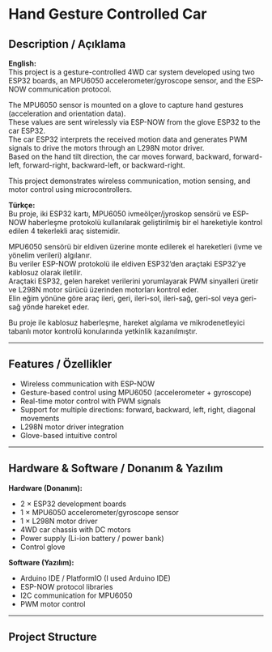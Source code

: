 # Hand Gesture Controlled Car  

## Description / Açıklama  

**English:**  
This project is a gesture-controlled 4WD car system developed using two ESP32 boards, an MPU6050 accelerometer/gyroscope sensor, and the ESP-NOW communication protocol.  

The MPU6050 sensor is mounted on a glove to capture hand gestures (acceleration and orientation data).  
These values are sent wirelessly via ESP-NOW from the glove ESP32 to the car ESP32.  
The car ESP32 interprets the received motion data and generates PWM signals to drive the motors through an L298N motor driver.  
Based on the hand tilt direction, the car moves forward, backward, forward-left, forward-right, backward-left, or backward-right.  

This project demonstrates wireless communication, motion sensing, and motor control using microcontrollers.  

**Türkçe:**  
Bu proje, iki ESP32 kartı, MPU6050 ivmeölçer/jyroskop sensörü ve ESP-NOW haberleşme protokolü kullanılarak geliştirilmiş bir el hareketiyle kontrol edilen 4 tekerlekli araç sistemidir.  

MPU6050 sensörü bir eldiven üzerine monte edilerek el hareketleri (ivme ve yönelim verileri) algılanır.  
Bu veriler ESP-NOW protokolü ile eldiven ESP32’den araçtaki ESP32’ye kablosuz olarak iletilir.  
Araçtaki ESP32, gelen hareket verilerini yorumlayarak PWM sinyalleri üretir ve L298N motor sürücü üzerinden motorları kontrol eder.  
Elin eğim yönüne göre araç ileri, geri, ileri-sol, ileri-sağ, geri-sol veya geri-sağ yönde hareket eder.  

Bu proje ile kablosuz haberleşme, hareket algılama ve mikrodenetleyici tabanlı motor kontrolü konularında yetkinlik kazanılmıştır.  

---

## Features / Özellikler  
- Wireless communication with ESP-NOW  
- Gesture-based control using MPU6050 (accelerometer + gyroscope)  
- Real-time motor control with PWM signals  
- Support for multiple directions: forward, backward, left, right, diagonal movements  
- L298N motor driver integration  
- Glove-based intuitive control  

---

## Hardware & Software / Donanım & Yazılım  

**Hardware (Donanım):**  
- 2 × ESP32 development boards  
- 1 × MPU6050 accelerometer/gyroscope sensor  
- 1 × L298N motor driver  
- 4WD car chassis with DC motors  
- Power supply (Li-ion battery / power bank)  
- Control glove  

**Software (Yazılım):**  
- Arduino IDE / PlatformIO (I used Arduino IDE)  
- ESP-NOW protocol libraries  
- I2C communication for MPU6050  
- PWM motor control  

---

## Project Structure  

